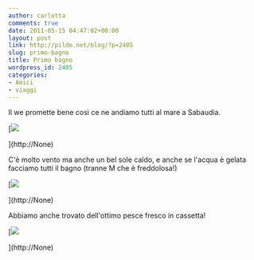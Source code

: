 ```yaml
---
author: carlotta
comments: true
date: 2011-05-15 04:47:02+00:00
layout: post
link: http://pilde.net/blog/?p=2405
slug: primo-bagno
title: Primo bagno
wordpress_id: 2405
categories:
- Amici
- viaggi
---
```


Il we promette bene così ce ne andiamo tutti al mare a Sabaudia.

[![](http://pilde.net/blog/wp-content/uploads/2011/05/primo_bagno.jpg)


](http://None)




C'è molto vento ma anche un bel sole caldo, e anche se l'acqua è gelata facciamo tutti il bagno (tranne M che è freddolosa!)




[![](http://pilde.net/blog/wp-content/uploads/2011/05/primo_bagno_mati.jpg)


](http://None)




Abbiamo anche trovato dell'ottimo pesce fresco in cassetta!

[![](http://pilde.net/blog/wp-content/uploads/2011/05/cassetta.jpg)


](http://None)



